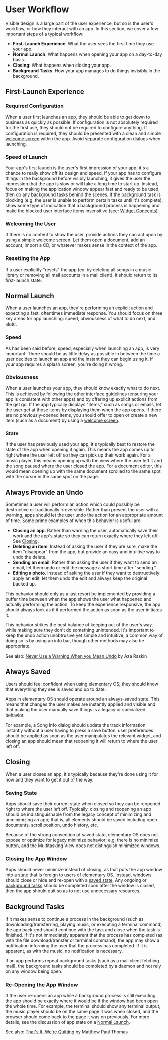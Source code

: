 # User Workflow

Visible design is a large part of the user experience, but so is the user's workflow, or how they interact with an app. In this section, we cover a few important steps of a typical workflow:

* **First-Launch Experience**: What the user sees the first time they use your app.
* **Normal Launch**: What happens when opening your app on a day-to-day basis.
* **Closing**: What happens when closing your app.
* **Background Tasks**: How your app manages to do things invisibly in the background.

## First-Launch Experience <a id="first-launch-experience"></a>

### Required Configuration <a id="required-configuration"></a>

When a user first launches an app, they should be able to get down to business as quickly as possible. If configuration is not absolutely required for the first use, they should not be required to configure anything. If configuration is required, they should be presented with a clean and simple [welcome screen](user-workflow.md#welcome-screen) within the app. Avoid separate configuration dialogs when launching.

### Speed of Launch <a id="speed-of-launch"></a>

Your app's first launch is the user's first impression of your app; it's a chance to really show off its design and speed. If your app has to configure things in the background before visibly launching, it gives the user the impression that the app is slow or will take a long time to start up. Instead, focus on making the application window appear fast and ready to be used, then do any background tasks behind the scenes. If the background task is blocking \(e.g. the user is unable to perform certain tasks until it's complete\), show some type of indication that a background process is happening and make the blocked user interface items insensitive \(see: [Widget Concepts](user-workflow.md#widget-concepts)\).

### Welcoming the User <a id="welcoming-the-user"></a>

If there is no content to show the user, provide actions they can act upon by using a simple [welcome screen](user-workflow.md#welcome-screen). Let them open a document, add an account, import a CD, or whatever makes sense in the context of the app.

### Resetting the App <a id="resetting-the-app"></a>

If a user explicitly "resets" the app \(ex. by deleting all songs in a music library or removing all mail accounts in a mail client\), it should return to its first-launch state.

## Normal Launch <a id="normal-launch"></a>

When a user launches an app, they're performing an explicit action and expecting a fast, oftentimes immediate response. You should focus on three key areas for app launching: speed, obviousness of what to do next, and state.

### Speed <a id="speed"></a>

As has been said before, speed, especially when launching an app, is very important. There should be as little delay as possible in between the time a user decides to launch an app and the instant they can begin using it. If your app requires a splash screen, you're doing it wrong.

### Obviousness <a id="obviousness"></a>

When a user launches your app, they should know exactly what to do next. This is achieved by following the other interface guidelines \(ensuring your app is consistent with other apps\) and by offering up explicit actions from the get go. If the app typically displays "items," such as songs or emails, let the user get at those items by displaying them when the app opens. If there are no previously-opened items, you should offer to open or create a new item \(such as a document\) by using a [welcome screen](user-workflow.md#welcome-screen).

### State <a id="state"></a>

If the user has previously used your app, it's typically best to restore the state of the app when opening it again. This means the app comes up to right where the user left off so they can pick up their work again. For a music player, this means opening up with the view where the user left it and the song paused where the user closed the app. For a document editor, this would mean opening up with the same document scrolled to the same spot with the cursor in the same spot on the page.

## Always Provide an Undo <a id="always-provide-an-undo"></a>

Sometimes a user will perform an action which could possibly be destructive or traditionally irreversible. Rather than present the user with a warning, apps should let the user undo the action for an appropriate amount of time. Some prime examples of when this behavior is useful are:

* **Closing an app**. Rather than warning the user, automatically save their work and the app's state so they can return exactly where they left off. See [Closing](user-workflow.md#closing).
* **Deleting an item**. Instead of asking the user if they are sure, make the item "disappear" from the app, but provide an easy and intuitive way to undo the delete.
* **Sending an email**. Rather than asking the user if they want to send an email, let them undo or edit the message a short time after "sending."
* **Editing a photo**. Instead of asking the user if they want to destructively apply an edit, let them undo the edit and always keep the original backed up.

This behavior should only as a last resort be implemented by providing a buffer time between when the app shows the user what happened and actually performing the action. To keep the experience responsive, the app should always look as if it performed the action as soon as the user initiates it.

This behavior strikes the best balance of keeping out of the user's way while making sure they don't do something unintended. It's important to keep the undo action unobtrusive yet simple and intuitive; a common way of doing so is by using an info bar, though other methods may also be appropriate.

See also: [Never Use a Warning When you Mean Undo](https://alistapart.com/article/neveruseawarning) by Aza Raskin

## Always Saved <a id="always-saved"></a>

Users should feel confident when using elementary OS; they should know that everything they see is saved and up to date.

Apps in elementary OS should operate around an always-saved state. This means that changes the user makes are instantly applied and visible and that making the user manually save things is a legacy or specialized behavior.

For example, a Song Info dialog should update the track information instantly without a user having to press a save button, user preferences should be applied as soon as the user manipulates the relevant widget, and closing an app should mean that reopening it will return to where the user left off.

## Closing <a id="closing"></a>

When a user closes an app, it's typically because they're done using it for now and they want to get it out of the way.

### Saving State <a id="saving-state"></a>

Apps should save their current state when closed so they can be reopened right to where the user left off. Typically, closing and reopening an app should be indistinguishable from the legacy concept of minimizing and unminimizing an app; that is, all elements should be saved including open documents, scroll position, undo history, etc.

Because of the strong convention of saved state, elementary OS does not expose or optimize for legacy minimize behavior; e.g. there is no minimize button, and the Multitasking View does not distinguish minimized windows.

### Closing the App Window <a id="closing-the-app-window"></a>

Apps should never minimize instead of closing, as that puts the app window into a state that is foreign to users of elementary OS. Instead, windows should close or hide and re-open with a [saved state](user-workflow.md#saving-state). Any ongoing or [background tasks](user-workflow.md#background-tasks) should be completed soon after the window is closed, then the app should quit so as to not use unnecessary resources.

## Background Tasks <a id="background-tasks"></a>

If it makes sense to continue a process in the background \(such as downloading/transferring, playing music, or executing a terminal command\) the app back-end should continue with the task and close when the task is finished. If it's not immediately apparent that the process has completed \(as with the file download/transfer or terminal command\), the app may show a notification informing the user that the process has completed. If it is apparent, as with the music, no notification is necessary.

If an app performs repeat background tasks \(such as a mail client fetching mail\), the background tasks should be completed by a daemon and not rely on any window being open.

### Re-Opening the App Window <a id="re-opening-the-app-window"></a>

If the user re-opens an app while a background process is still executing, the app should be exactly where it would be if the window had been open the whole time. For example, the terminal should show any terminal output, the music player should be on the same page it was when closed, and the browser should come back to the page it was on previously. For more details, see the discussion of app state on a [Normal Launch](user-workflow.md#normal-launch).

See also: [That's It, We're Quitting](https://blog.ubuntu.com/2011/03/07/quit) by Matthew Paul Thomas

